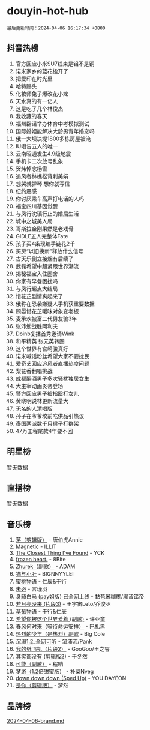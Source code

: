 # douyin-hot-hub

`最后更新时间：2024-04-06 16:17:34 +0800`

## 抖音热榜

1. 官方回应小米SU7线束是铝不是铜
1. 诺米家乡的蓝花楹开了
1. 把爱印在时光里
1. 哈特踢头
1. 化妆师兔子爆改花小龙
1. 天水真的有一亿人
1. 这是吃了几个林俊杰
1. 我收藏的春天
1. 福州辟谣举办体育中考模拟测试
1. 国际婚姻能解决大龄男青年婚恋吗
1. 俄一大坝决堤1800多栋房屋被淹
1. IU唱告五人的唯一
1. 云南昭通发生4.9级地震
1. 手机卡二次放号乱象
1. 贺炜悼念杨雪
1. 追风者林樵松背刺美娟
1. 想哭就弹琴 想你就写信
1. 纽约震感
1. 你讨厌乘车高声打电话的人吗
1. 福宝四川基因觉醒
1. 与凤行沈璃行止的婚后生活
1. 城中之城美人局
1. 哥斯拉金刚果然是老戏骨
1. GIDLE五人完整体Fate
1. 孩子买4条现编手链花2千
1. 买房“以旧换新”释放什么信号
1. 古天乐倒立接烟有后续了
1. 武磊希望中超紧跟世界潮流
1. 揭秘福宝入住圈舍
1. 你家有早餐困扰吗
1. 与凤行超点大结局
1. 惜花芷剧情爽起来了
1. 俄称在恐袭嫌疑人手机获重要数据
1. 顾晏惜花芷暧昧对象变老板
1. 麦承欢被富二代男友骗3年
1. 张沛勉战胜阿利夫
1. Doinb复播首秀邀请Wink
1. 和平精英 张元英转圈
1. 这个世界有宫崎骏真好
1. 诺米喊话粉丝希望大家不要扰民
1. 爱奇艺回应追风者直播热度问题
1. 梨花香翻唱挑战
1. 成都醉酒男子多次骚扰独居女生
1. 大主宰动画炎帝登场
1. 警方回应男子被指殴打女儿
1. 黄晓明说林更新流量大
1. 无名的人清唱版
1. 孙子在爷爷坟前吃供品引热议
1. 泰国两派数千只猴子打群架
1. 47万工程尾款4年要不回

## 明星榜

暂无数据

## 直播榜

暂无数据

## 音乐榜

1. [落（剪辑版）](https://sf3-cdn-tos.douyinstatic.com/obj/tos-cn-ve-2774/o0h6HvN1BBbli9LtU3i5fQIleBQMF5Cg4TZmmC) - 唐伯虎Annie
1. [Magnetic](https://sf3-cdn-tos.douyinstatic.com/obj/tos-cn-ve-2774/oAQCYdBNZfLACGDmVFAsfAtpy32tqErgQ3XgBN) - ILLIT
1. [The Closest Thing I've Found](https://sf5-hl-cdn-tos.douyinstatic.com/obj/tos-cn-ve-2774/514ab5d9146f4d2ca454b7adff8e5e4d) - YCK
1. [frozen heart.](https://sf5-hl-cdn-tos.douyinstatic.com/obj/tos-cn-ve-2774/oIIWJfyjIACZA9zQMtnJ6hQQhFC4vhCupoRBsO) - 8Bite
1. [Zhurek（副歌）](https://sf6-cdn-tos.douyinstatic.com/obj/tos-cn-ve-2774/ooQm8FBZQDlf0btEYgVpCcSCQfrdJGBEKZYBGS) - ADAM
1. [猫与小肚](https://sf5-hl-cdn-tos.douyinstatic.com/obj/tos-cn-ve-2774/osZeoClMECgK8DYl6VebABgbchEtPYQjZEnRtd) - BIGNNYYLEI
1. [蜜桃物语](https://sf5-hl-cdn-tos.douyinstatic.com/obj/tos-cn-ve-2774/oIhOSCZtIACtYU4XQkngiW9kCBfVD1Fz9IYeqL) - 仁辰&于行
1. [未必](https://sf6-cdn-tos.douyinstatic.com/obj/tos-cn-ve-2774/ogntQMFnKQDZUgTCYuJgfLEtleYZZFxBQqhhFB) - 言瑾羽
1. [身骑白马 (pay姐版) 已全网上线](https://sf5-hl-cdn-tos.douyinstatic.com/obj/tos-cn-ve-2774/oQLO5ZgLsFkaDhdIIveF2zUCgfweY0gWaH4AQG) - 黏苞米糊糊/潮音铭帝
1. [若月亮没来 (片段3)](https://sf6-cdn-tos.douyinstatic.com/obj/tos-cn-ve-2774/okfyEUsGW1B1ovJi5JiN9IjvAT2lMwA054GoEB) - 王宇宙Leto/乔浚丞
1. [草莓物语](https://sf5-hl-cdn-tos.douyinstatic.com/obj/tos-cn-ve-2774/okynhJ7jEAIIZBfsLgYMEI8QC3WbQNN66RKzhT) - 于行&仁辰
1. [希望你被这个世界爱着 (副歌)](https://sf27-cdn-tos.douyinstatic.com/obj/tos-cn-ve-2774/oUHCmWQfZlE3QQBKBeD8rCFLpJzPgCpImhsxMt) - 许亚童
1. [春风何时来（等待命运安排）](https://sf3-cdn-tos.douyinstatic.com/obj/tos-cn-ve-2774/oICBNbD3gelMfB4WgiD1KI2jQtXZE2FgHLwtsl) - 巴扎黑
1. [热烈的少年（是热烈）副歌](https://sf6-cdn-tos.douyinstatic.com/obj/tos-cn-ve-2774/owVNI0CLDAUMtSz6TEYvfFBFL4UDFFhLfgK8fa) - Big Cole
1. [沉溺1.2_全网可听](https://sf3-cdn-tos.douyinstatic.com/obj/tos-cn-ve-2774/ok2QoiBqsWAX9McZmWiI9gAB0EzwD4Xj6yfmtH) - 邹沛沛/Pank
1. [我的纸飞机（片段2）](https://sf3-cdn-tos.douyinstatic.com/obj/tos-cn-ve-2774/oM2ZrKcg2CD5AeRB2gkeXOFB1IxAGJdZPazYHf) - GooGoo/王之睿
1. [其实都没有 (剪辑版2)](https://sf5-hl-cdn-tos.douyinstatic.com/obj/tos-cn-ve-2774/oEBNQenHZtBhxYjGgUDQk0BCHTigQafgFlbQ7k) - 于冬然
1. [可能（副歌）](https://sf5-hl-cdn-tos.douyinstatic.com/obj/tos-cn-ve-2774/cde1731888894259b333569393c2fb51) - 程响
1. [梦游（1.2倍甜蜜版）](https://sf5-hl-cdn-tos.douyinstatic.com/obj/tos-cn-ve-2774/o4gyAUm8hwufoEABmwVIiQtHsFuGzAEEWtNMzo) - 补菜Nveg
1. [down down down (Sped Up)](https://sf5-hl-cdn-tos.douyinstatic.com/obj/tos-cn-ve-2774/ow80iABiXIO9DsFwK6WeZKMaJRi3BPJAotDy8m) - YOU DAYEON
1. [是你（剪辑版）](https://sf6-cdn-tos.douyinstatic.com/obj/tos-cn-ve-2774/46019dae783c4c969944217fe1cfafc4) - 梦然

## 品牌榜

[2024-04-06-brand.md](2024-04-06-brand.md)
